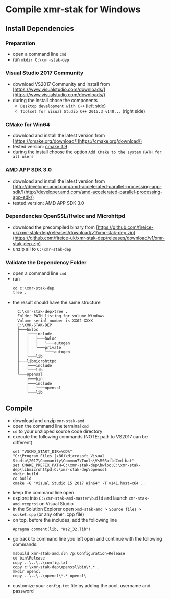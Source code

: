 # Compile **xmr-stak** for Windows

## Install Dependencies

### Preparation

- open a command line `cmd`
- run `mkdir C:\xmr-stak-dep`

### Visual Studio 2017 Community

- download VS2017 Community and install from [https://www.visualstudio.com/downloads/](https://www.visualstudio.com/downloads/)
- during the install chose the components
  - `Desktop development with C++` (left side)
  - `Toolset for Visual Studio C++ 2015.3 v140...` (right side)

### CMake for Win64

- download and install the latest version from [https://cmake.org/download/](https://cmake.org/download/)
- tested version: [cmake 3.9](https://cmake.org/files/v3.9/cmake-3.9.0-rc3-win64-x64.msi)
- during the install choose the option `Add CMake to the system PATH for all users`

### AMD APP SDK 3.0

- download and install the latest version from [http://developer.amd.com/amd-accelerated-parallel-processing-app-sdk/](http://developer.amd.com/amd-accelerated-parallel-processing-app-sdk/)
- tested version: AMD APP SDK 3.0

### Dependencies OpenSSL/Hwloc and Microhttpd

- download the precompiled binary from [https://github.com/fireice-uk/xmr-stak-dep/releases/download/v1/xmr-stak-dep.zip](https://github.com/fireice-uk/xmr-stak-dep/releases/download/v1/xmr-stak-dep.zip)
- unzip all to `C:\xmr-stak-dep`

### Validate the Dependency Folder

- open a command line `cmd`
- run
   ```
   cd c:\xmr-stak-dep
   tree .
   ```
- the result should have the same structure
  ```
    C:\xmr-stak-dep>tree .
    Folder PATH listing for volume Windows
    Volume serial number is XX02-XXXX
    C:\XMR-STAK-DEP
    ├───hwloc
    │   ├───include
    │   │   ├───hwloc
    │   │   │   └───autogen
    │   │   └───private
    │   │       └───autogen
    │   └───lib
    ├───libmicrohttpd
    │   ├───include
    │   └───lib
    └───openssl
        ├───bin
        ├───include
        │   └───openssl
        └───lib
  ```

## Compile

- download and unzip `xmr-stak-amd`
- open the command line terminal `cmd`
- `cd` to your unzipped source code directory
- execute the following commands (NOTE: path to VS2017 can be different)
  ```
  set "VSCMD_START_DIR=%CD%"
  "C:\Program Files (x86)\Microsoft Visual Studio\2017\Community\Common7\Tools\VsMSBuildCmd.bat"
  set CMAKE_PREFIX_PATH=C:\xmr-stak-dep\hwloc;C:\xmr-stak-dep\libmicrohttpd;C:\xmr-stak-dep\openssl
  mkdir build
  cd build
  cmake -G "Visual Studio 15 2017 Win64" -T v141,host=x64 ..
  ```
- keep the command line open
- explore into `C:\xmr-stak-amd-master\build` and launch `xmr-stak-amd.vcxproj` on Visual Studio
- in the Solution Explorer open `xmd-stak-amd > Source files > socket.cpp` (or any other .cpp file)
- on top, before the includes, add the following line
  ```
  #pragma comment(lib, "Ws2_32.lib")
  ```
- go back to command line you left open and continue with the following commands:
  ```
  msbuild xmr-stak-amd.sln /p:Configuration=Release
  cd bin\Release
  copy ..\..\..\config.txt .
  copy c:\xmr-stak-dep\openssl\bin\*.* .
  mkdir opencl
  copy ..\..\..\opencl\*.* opencl\
  ```
- customize your `config.txt` file by adding the pool, username and password
